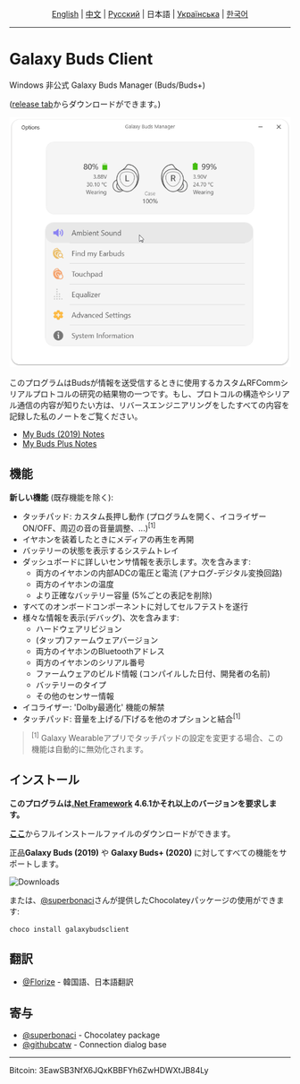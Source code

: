 

<p align="center">
  <a href="../README.md">English</a> | <a href="./README_chn.md">中文</a> | <a href="./README_rus.md">Русский</a> | 日本語 | <a href="./README_ukr.md">Українська</a> | <a href="./README_kor.md">한국어</a>
</p>

_____

# Galaxy Buds Client

Windows 非公式 Galaxy Buds Manager (Buds/Buds+)

([release tab](https://github.com/thepbone/galaxybudsclient/releases)からダウンロードができます。)

<p align="center">
  <img src="../screenshots/screencap.gif">
</p>

このプログラムはBudsが情報を送受信するときに使用するカスタムRFCommシリアルプロトコルの研究の結果物の一つです。もし、プロトコルの構造やシリアル通信の内容が知りたい方は、リバースエンジニアリングをしたすべての内容を記録した私のノートをご覧ください。

* [My Buds (2019) Notes](../GalaxyBudsRFCommProtocol.md)
* [My Buds Plus Notes](../Galaxy%20Buds%20Plus%20RFComm%20Protocol%20Notes.md)

## 機能

**新しい機能** (既存機能を除く):

* タッチパッド: カスタム長押し動作 (プログラムを開く、イコライザーON/OFF、周辺の音の音量調整、...)<sup>[1]</sup>
* イヤホンを装着したときにメディアの再生を再開
* バッテリーの状態を表示するシステムトレイ
* ダッシュボードに詳しいセンサ情報を表示します。次を含みます:
  * 両方のイヤホンの内部ADCの電圧と電流 (アナログ-デジタル変換回路)
  * 両方のイヤホンの温度
  * より正確なバッテリー容量 (5%ごとの表記を削除)
* すべてのオンボードコンポーネントに対してセルフテストを遂行
* 様々な情報を表示(デバッグ)、次を含みます:
  * ハードウェアリビジョン
  * (タップ)ファームウェアバージョン
  * 両方のイヤホンのBluetoothアドレス
  * 両方のイヤホンのシリアル番号
  * ファームウェアのビルド情報 (コンパイルした日付、開発者の名前)
  * バッテリーのタイプ
  * その他のセンサー情報
* イコライザー: 'Dolby最適化' 機能の解禁
* タッチパッド: 音量を上げる/下げるを他のオプションと結合<sup>[1]</sup>

> <sup>[1]</sup> Galaxy Wearableアプリでタッチパッドの設定を変更する場合、この機能は自動的に無効化されます。
## インストール

**このプログラムは[.Net Framework](https://dotnet.microsoft.com/download/dotnet-framework/net461) 4.6.1かそれ以上のバージョンを要求します。**

[**ここ**](https://github.com/ThePBone/GalaxyBudsClient/releases)からフルインストールファイルのダウンロードができます。

正品**Galaxy Buds (2019)** や **Galaxy Buds+ (2020)** に対してすべての機能をサポートします。

![Downloads](https://img.shields.io/github/downloads/ThePBone/GalaxyBudsClient/total)

または、[@superbonaci](https://github.com/superbonaci)さんが提供したChocolateyパッケージの使用ができます:

```
choco install galaxybudsclient
```

## 翻訳

* [@Florize](https://github.com/Florize) - 韓国語、日本語翻訳

## 寄与

* [@superbonaci](https://github.com/superbonaci) - Chocolatey package
* [@githubcatw](https://github.com/githubcatw) - Connection dialog base



___

Bitcoin: 3EawSB3NfX6JQxKBBFYh6ZwHDWXtJB84Ly
